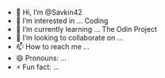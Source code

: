 - 👋 Hi, I’m @Savkin42
- 👀 I’m interested in ... Coding
- 🌱 I’m currently learning ... The Odin Project
- 💞️ I’m looking to collaborate on ...
- 📫 How to reach me ...
- 😄 Pronouns: ...
- ⚡ Fun fact: ...

<!---
Savkin42/Savkin42 is a ✨ special ✨ repository because its `README.md` (this file) appears on your GitHub profile.
You can click the Preview link to take a look at your changes.
--->
